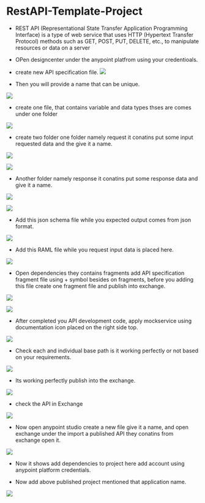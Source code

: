 # RestAPI-Template-Project
- REST API (Representational State Transfer Application Programming Interface) is a type of web service that uses HTTP (Hypertext Transfer Protocol) methods such as GET,   POST, PUT, DELETE, etc., to manipulate resources or data on a server
- OPen designcenter under the anypoint platfrom using your credentioals.
- create new API specification file.
![](https://github.com/manikrishna7265/RestAPI-Template-Project/blob/main/1.png)

- Then you will provide a name that can be unique. 

![](https://github.com/manikrishna7265/RestAPI-Template-Project/blob/main/2.png)

- create one file, that contains variable and data types thses are comes under one folder

![](https://github.com/manikrishna7265/RestAPI-Template-Project/blob/main/3-folder-creation.png)

- create two folder one folder namely request it conatins put some input requested data and the give it a name.

![](https://github.com/manikrishna7265/RestAPI-Template-Project/blob/main/request-folder.png)


![](https://github.com/manikrishna7265/RestAPI-Template-Project/blob/main/request-file.png)


- Another folder namely response it conatins put some response  data and give it a name.

![](https://github.com/manikrishna7265/RestAPI-Template-Project/blob/main/response-folder.png)


![](https://github.com/manikrishna7265/RestAPI-Template-Project/blob/main/response-file.png)

- Add this json schema file while you expected output comes from json format.

![](https://github.com/manikrishna7265/RestAPI-Template-Project/blob/main/json-schema-file.png)

- Add this RAML file while you request input data is placed here.

![](https://github.com/manikrishna7265/RestAPI-Template-Project/blob/main/raml-file-creation.png)

- Open dependencies they contains fragments add API specification fragment file using + symbol besides on fragments, before you adding this file create one fragment file and publish into exchange.

![](https://github.com/manikrishna7265/RestAPI-Template-Project/blob/main/add-common-traits.png)

![](https://github.com/manikrishna7265/RestAPI-Template-Project/blob/main/add-common-traits1.png)

- After completed you API development code, apply mockservice using documentation icon placed on the  right side top.

 ![](https://github.com/manikrishna7265/RestAPI-Template-Project/blob/main/open-doc-check-every-url-inmockservice.png)
 
- Check each and individual base path is it working perfectly or not based on your requirements.

 ![](https://github.com/manikrishna7265/RestAPI-Template-Project/blob/main/after-hitting-tryit-200%20ok.png)

- Its working perfectly publish into the exchange.

 ![](https://github.com/manikrishna7265/RestAPI-Template-Project/blob/main/publish-to-exchange.png)
 
 - check the API in Exchange 
 
  ![](https://github.com/manikrishna7265/RestAPI-Template-Project/blob/main/exchange-test.png)
 
- Now open anypoint studio create a new file give it a name, and open exchange under the import a published API they conatins from exchange open it.

![](https://github.com/manikrishna7265/RestAPI-Template-Project/blob/main/new-app-creation.png)

- Now it shows add dependencies to project here add account using anypoint platform credentials.

- Now add above published project mentioned that application name.

![](https://github.com/manikrishna7265/RestAPI-Template-Project/blob/main/get-template-from-anypoint%20platform.png)




